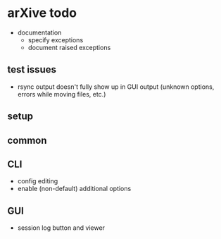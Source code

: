 # arXive todo

- documentation
  - specify exceptions
  - document raised exceptions

## test issues

- rsync output doesn't fully show up in GUI output (unknown options, errors while moving files, etc.)

## setup

## common

## CLI

- config editing
- enable (non-default) additional options

## GUI

- session log button and viewer
